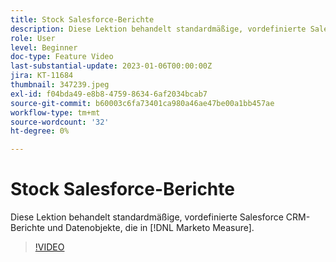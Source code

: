 ```yaml
---
title: Stock Salesforce-Berichte
description: Diese Lektion behandelt standardmäßige, vordefinierte Salesforce CRM-Berichte und Datenobjekte, die in [!DNL Marketo Measure].
role: User
level: Beginner
doc-type: Feature Video
last-substantial-update: 2023-01-06T00:00:00Z
jira: KT-11684
thumbnail: 347239.jpeg
exl-id: f04bda49-e8b8-4759-8634-6af2034bcab7
source-git-commit: b60003c6fa73401ca980a46ae47be00a1bb457ae
workflow-type: tm+mt
source-wordcount: '32'
ht-degree: 0%

---
```


# Stock Salesforce-Berichte

Diese Lektion behandelt standardmäßige, vordefinierte Salesforce CRM-Berichte und Datenobjekte, die in [!DNL Marketo Measure].

>[!VIDEO](https://video.tv.adobe.com/v/347239/?quality=12&learn=on)
